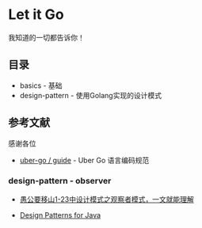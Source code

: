 # Let it Go

我知道的一切都告诉你！

## 目录
- basics - 基础
- design-pattern - 使用Golang实现的设计模式

## 参考文献

感谢各位

- [uber-go / guide](https://github.com/uber-go/guide) - Uber Go 语言编码规范

### design-pattern - observer

- [愚公要移山1-23中设计模式之观察者模式，一文就能理解](https://baijiahao.baidu.com/s?id=1639044219412817957&wfr=spider&for=pc)

- [Design Patterns for Java](https://github.com/vikingden8/DesignPatterns-Java)

